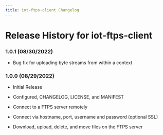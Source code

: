 ```yaml
---
title: iot-ftps-client Changelog
---
```


# Release History for iot-ftps-client

### 1.0.1 (08/30/2022)

- Bug fix for uploading byte streams from within a context

### 1.0.0 (08/29/2022)

- Initial Release

- Configured, CHANGELOG, LICENSE, and MANIFEST

- Connect to a FTPS server remotely

- Connect via hostname, port, username and password (optional SSL)

- Download, upload, delete, and move files on the FTPS server
